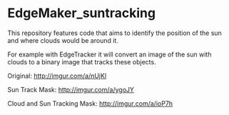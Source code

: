 # EdgeMaker_suntracking
This repository features code that aims to identify the position of the sun and where clouds would be around it.

For example with EdgeTracker it will convert an image of the sun with clouds to a binary image that tracks these objects.

Original:
http://imgur.com/a/nUjKl

Sun Track Mask:
http://imgur.com/a/ygoJY

Cloud and Sun Tracking Mask:
http://imgur.com/a/ioP7h

